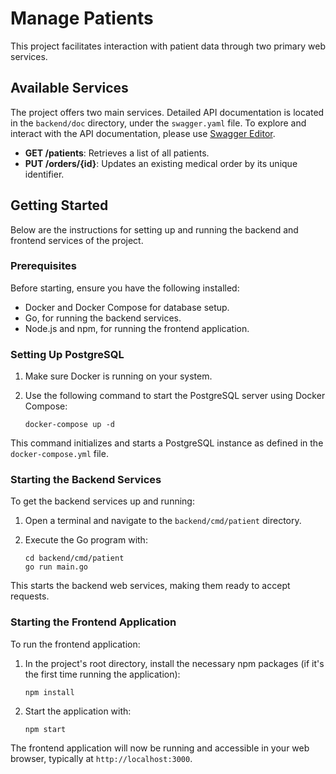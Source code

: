 # Manage Patients

This project facilitates interaction with patient data through two primary web services.

## Available Services

The project offers two main services. Detailed API documentation is located in the `backend/doc` directory, under the `swagger.yaml` file. To explore and interact with the API documentation, please use [Swagger Editor](https://editor.swagger.io/).

- **GET /patients**: Retrieves a list of all patients.
- **PUT /orders/{id}**: Updates an existing medical order by its unique identifier.

## Getting Started

Below are the instructions for setting up and running the backend and frontend services of the project.

### Prerequisites

Before starting, ensure you have the following installed:
- Docker and Docker Compose for database setup.
- Go, for running the backend services.
- Node.js and npm, for running the frontend application.

### Setting Up PostgreSQL

1. Make sure Docker is running on your system.
2. Use the following command to start the PostgreSQL server using Docker Compose:

    ```shell
    docker-compose up -d
    ```

This command initializes and starts a PostgreSQL instance as defined in the `docker-compose.yml` file.

### Starting the Backend Services

To get the backend services up and running:

1. Open a terminal and navigate to the `backend/cmd/patient` directory.
2. Execute the Go program with:

    ```shell
    cd backend/cmd/patient
    go run main.go
    ```

This starts the backend web services, making them ready to accept requests.

### Starting the Frontend Application

To run the frontend application:

1. In the project's root directory, install the necessary npm packages (if it's the first time running the application):

    ```shell
    npm install
    ```

2. Start the application with:

    ```shell
    npm start
    ```

The frontend application will now be running and accessible in your web browser, typically at `http://localhost:3000`.
